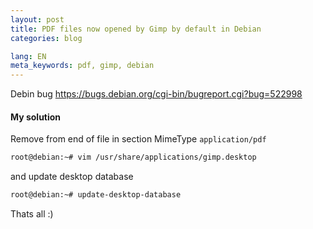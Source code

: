 ```yaml
---
layout: post
title: PDF files now opened by Gimp by default in Debian
categories: blog

lang: EN
meta_keywords: pdf, gimp, debian
---
```


Debin bug <https://bugs.debian.org/cgi-bin/bugreport.cgi?bug=522998>

#### My solution

Remove from end of file in section MimeType `application/pdf`

``` bash
root@debian:~# vim /usr/share/applications/gimp.desktop
```

and update desktop database

``` bash
root@debian:~# update-desktop-database
```

Thats all :)
